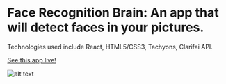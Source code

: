 
# Face Recognition Brain: An app that will detect faces in your pictures.

Technologies used include React, HTML5/CSS3, Tachyons, Clarifai API.

[See this app live!](https://lntellimed.github.io/face-recognition/)

![alt text](screenshots/face-recognition.png "Face Recognition Brain")
